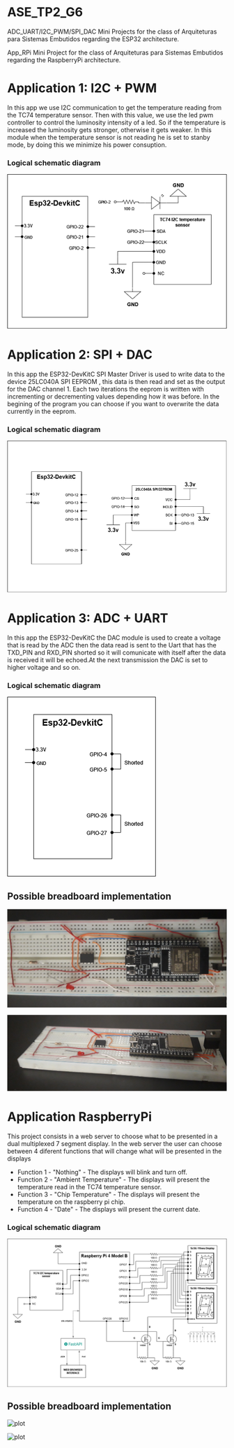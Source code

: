 # ASE_TP2_G6
ADC_UART/I2C_PWM/SPI_DAC Mini Projects for the class of Arquiteturas para Sistemas Embutidos regarding the ESP32 architecture.

App_RPi Mini Project for the class of Arquiteturas para Sistemas Embutidos regarding the RaspberryPi architecture.

# Application 1: I2C + PWM
In this app we use I2C communication to get the temperature reading from the TC74 temperature sensor. Then with this value, we use the led pwm controller to control the luminosity intensity of a led. So if the temperature is increased the luminosity gets stronger, otherwise it gets weaker.
In this module when the temperature sensor is not reading he is set to stanby mode, by doing this we minimize his power consuption.

### Logical schematic diagram
![plot](./I2C_PWM/I2C-PWM.png)

# Application 2: SPI + DAC
In this app the ESP32-DevKitC SPI Master Driver is used to write data to the device 25LC040A SPI EEPROM , this data is then read and set as the output for the DAC channel 1. Each two iterations the eeprom is written with incrementing or decrementing values depending how it was before. In the begining of the program you can choose if you want to overwrite the data currently in the eeprom. 
### Logical schematic diagram
![plot](./SPI_DAC/SPI-DAC.png)

# Application 3: ADC + UART
In this app the ESP32-DevKitC the DAC module is used to create a voltage that is read by the ADC then the data read is sent to the Uart that has the TXD_PIN and RXD_PIN shorted so it will comunicate with itself after the data is received it will be echoed.At the next transmission the DAC is set to higher voltage and so on.
### Logical schematic diagram
![plot](./ADC_UART/ADC-UART.png)


## Possible breadboard implementation
![plot](./top.jpg)

![plot](./side.jpg)




# Application RaspberryPi
This project consists in a web server to choose what to be presented in a dual multiplexed 7 segment display.
In the web server the user can choose between 4 diferent functions that will change what will be presented in the displays

* Function 1 - "Nothing" - The displays will blink and turn off.
* Function 2 - "Ambient Temperature" - The displays will present the temperature read in the TC74 temperature sensor.
* Function 3 - "Chip Temperature" - The displays will present the temperature on the raspberry pi chip.
* Function 4 - "Date" - The displays will present the current date.

### Logical schematic diagram
![plot](./App_RPi/diagram.png)

    
## Possible breadboard implementation
![plot](./top_rasbp.jpg)

![plot](./side_rasbp.jpg)
